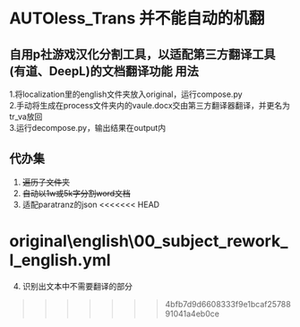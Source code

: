 AUTOless_Trans 并不能自动的机翻
==================================
自用p社游戏汉化分割工具，以适配第三方翻译工具(有道、DeepL)的文档翻译功能
用法
-----------------------------------
1.将localization里的english文件夹放入original，运行compose.py<br>
2.手动将生成在process文件夹内的vaule.docx交由第三方翻译器翻译，并更名为tr_va放回<br>
3.运行decompose.py，输出结果在output内<br>

代办集
-----------------------------------
1) <del>遍历子文件夹</del>
2) <del>自动以1w或5k字分割word文档</del>
3) 适配paratranz的json
<<<<<<< HEAD



original\\english\\00_subject_rework_l_english.yml
=======
4) 识别出文本中不需要翻译的部分
>>>>>>> 4bfb7d9d6608333f9e1bcaf2578891041a4eb0ce
